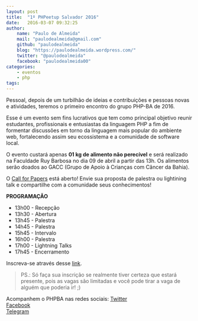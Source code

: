 ```yaml
---
layout: post
title:  "1º PHPeetup Salvador 2016"
date:   2016-03-07 09:32:25
author: 
    name: "Paulo de Almeida"
    mail: "paulodealmeida@gmail.com"
    github: "paulodealmeida"
    blog: "https://paulodealmeida.wordpress.com/"
    twitter: "@paulodealmeida"
    facebook: "paulodealmeida00"
categories: 
    - eventos
    - php
tags: 
---
```


Pessoal, depois de um turbilhão de ideias e contribuições e pessoas novas e atividades, teremos o primeiro encontro do grupo PHP-BA de 2016.

Esse é um evento sem fins lucrativos que tem como principal objetivo reunir estudantes, profissionais e entusiastas da linguagem PHP a fim de formentar discussões em torno da linguagem mais popular do ambiente web, fortalecendo assim seu ecossistema e a comunidade de software local.

O evento custará apenas **01 kg de alimento não perecível** e será realizado na Faculdade Ruy Barbosa no dia 09 de abril a partir das 13h. Os alimentos serão doados ao GACC (Grupo de Apoio à Crianças com Câncer da Bahia).

O [Call for Papers](http://speakerfight.com/events/1o-phpeetup-salvador-2016) está aberto! Envie sua proposta de palestra ou lightining talk e compartilhe com a comunidade seus conhecimentos! 

**PROGRAMAÇÃO**

* 13h00 - Recepção
* 13h30 - Abertura
* 13h45 - Palestra
* 14h45 - Palestra
* 15h45 - Intervalo
* 16h00 - Palestra
* 17h00 - Lightning Talks
* 17h45 - Encerramento

Inscreva-se através desse [link](http://even.tc/1o-phpeetup).

> PS.: Só faça sua inscrição se realmente tiver certeza que estará presente, pois as vagas são limitadas e você pode tirar a vaga de alguém que poderia ir! ;)

Acompanhem o PHPBA nas redes sociais:
[Twitter](https://twitter.com/phpba)  
[Facebook](https://www.facebook.com/PHPBA-1452159261670420/)  
[Telegram](https://telegram.me/joinchat/CKBipAbp_l_UlHLcsDu2Zw)

